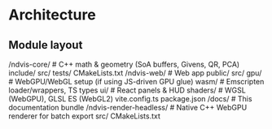 # Architecture

## Module layout

/ndvis-core/ # C++ math & geometry (SoA buffers, Givens, QR, PCA) include/ src/ tests/ CMakeLists.txt /ndvis-web/ # Web app public/ src/ gpu/ # WebGPU/WebGL setup (if using JS-driven GPU glue) wasm/ # Emscripten loader/wrappers, TS types ui/ # React panels & HUD shaders/ # WGSL (WebGPU), GLSL ES (WebGL2) vite.config.ts package.json /docs/ # This documentation bundle /ndvis-render-headless/ # Native C++ WebGPU renderer for batch export src/ CMakeLists.txt
